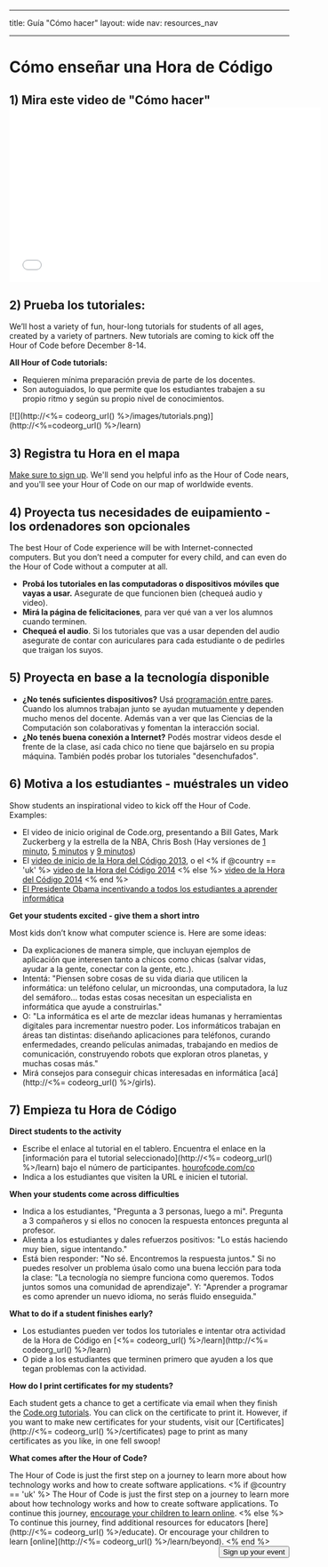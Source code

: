 * * *

title: Guía "Cómo hacer" layout: wide nav: resources_nav

* * *

<div class="row">
  <h1 class="col-sm-6">
    Cómo enseñar una Hora de Código
  </h1>
</div>

</div>

## 1) Mira este video de "Cómo hacer" <iframe width="560" height="315" src="//www.youtube.com/embed/tQeSke4hIds" frameborder="0" allowfullscreen></iframe>
## 2) Prueba los tutoriales:

We’ll host a variety of fun, hour-long tutorials for students of all ages, created by a variety of partners. New tutorials are coming to kick off the Hour of Code before December 8-14.

**All Hour of Code tutorials:**

  * Requieren mínima preparación previa de parte de los docentes.
  * Son autoguiados, lo que permite que los estudiantes trabajen a su propio ritmo y según su propio nivel de conocimientos.

[![](http://<%= codeorg_url() %>/images/tutorials.png)](http://<%=codeorg_url() %>/learn)

## 3) Registra tu Hora en el mapa

[Make sure to sign up](<%= hoc_uri('/') %>). We'll send you helpful info as the Hour of Code nears, and you'll see your Hour of Code on our map of worldwide events.

## 4) Proyecta tus necesidades de euipamiento - los ordenadores son opcionales

The best Hour of Code experience will be with Internet-connected computers. But you don’t need a computer for every child, and can even do the Hour of Code without a computer at all.

  * **Probá los tutoriales en las computadoras o dispositivos móviles que vayas a usar.** Asegurate de que funcionen bien (chequeá audio y video).
  * **Mirá la página de felicitaciones**, para ver qué van a ver los alumnos cuando terminen. 
  * **Chequeá el audio**. Si los tutoriales que vas a usar dependen del audio asegurate de contar con auriculares para cada estudiante o de pedirles que traigan los suyos.

## 5) Proyecta en base a la tecnología disponible

  * **¿No tenés suficientes dispositivos?** Usá [programación entre pares](http://www.ncwit.org/resources/pair-programming-box-power-collaborative-learning). Cuando los alumnos trabajan junto se ayudan mutuamente y dependen mucho menos del docente. Además van a ver que las Ciencias de la Computación son colaborativas y fomentan la interacción social.
  * **¿No tenés buena conexión a Internet?** Podés mostrar videos desde el frente de la clase, así cada chico no tiene que bajárselo en su propia máquina. También podés probar los tutoriales "desenchufados".

## 6) Motiva a los estudiantes - muéstrales un video

Show students an inspirational video to kick off the Hour of Code. Examples:

  * El video de inicio original de Code.org, presentando a Bill Gates, Mark Zuckerberg y la estrella de la NBA, Chris Bosh (Hay versiones de [1 minuto](https://www.youtube.com/watch?v=qYZF6oIZtfc), [5 minutos](https://www.youtube.com/watch?v=nKIu9yen5nc) y [9 minutos](https://www.youtube.com/watch?v=dU1xS07N-FA))
  * El [video de inicio de la Hora del Código 2013](https://www.youtube.com/watch?v=FC5FbmsH4fw), o el <% if @country == 'uk' %> [video de la Hora del Código 2014](https://www.youtube.com/watch?v=96B5-JGA9EQ) <% else %> [video de la Hora del Código 2014](https://www.youtube.com/watch?v=rH7AjDMz_dc&index=2&list=PLzdnOPI1iJNe1WmdkMG-Ca8cLQpdEAL7Q) <% end %>
  * [El Presidente Obama incentivando a todos los estudiantes a aprender informática](https://www.youtube.com/watch?v=6XvmhE1J9PY)

**Get your students excited - give them a short intro**

Most kids don’t know what computer science is. Here are some ideas:

  * Da explicaciones de manera simple, que incluyan ejemplos de aplicación que interesen tanto a chicos como chicas (salvar vidas, ayudar a la gente, conectar con la gente, etc.).
  * Intentá: "Piensen sobre cosas de su vida diaria que utilicen la informática: un teléfono celular, un microondas, una computadora, la luz del semáforo… todas estas cosas necesitan un especialista en informática que ayude a construirlas."
  * O: "La informática es el arte de mezclar ideas humanas y herramientas digitales para incrementar nuestro poder. Los informáticos trabajan en áreas tan distintas: diseñando aplicaciones para teléfonos, curando enfermedades, creando películas animadas, trabajando en medios de comunicación, construyendo robots que exploran otros planetas, y muchas cosas más."
  * Mirá consejos para conseguir chicas interesadas en informática [acá](http://<%= codeorg_url() %>/girls). 

## 7) Empieza tu Hora de Código

**Direct students to the activity**

  * Escribe el enlace al tutorial en el tablero. Encuentra el enlace en la [información para el tutorial seleccionado](http://<%= codeorg_url() %>/learn) bajo el número de participantes. [hourofcode.com/co](http://hourofcode.com/co)
  * Indica a los estudiantes que visiten la URL e inicien el tutorial.

**When your students come across difficulties**

  * Indica a los estudiantes, "Pregunta a 3 personas, luego a mi". Pregunta a 3 compañeros y si ellos no conocen la respuesta entonces pregunta al profesor.
  * Alienta a los estudiantes y dales refuerzos positivos: "Lo estás haciendo muy bien, sigue intentando."
  * Está bien responder: "No sé. Encontremos la respuesta juntos." Si no puedes resolver un problema úsalo como una buena lección para toda la clase: "La tecnología no siempre funciona como queremos. Todos juntos somos una comunidad de aprendizaje". Y: "Aprender a programar es como aprender un nuevo idioma, no serás fluido enseguida."

**What to do if a student finishes early?**

  * Los estudiantes pueden ver todos los tutoriales e intentar otra actividad de la Hora de Código en [<%= codeorg_url() %>/learn](http://<%= codeorg_url() %>/learn)
  * O pide a los estudiantes que terminen primero que ayuden a los que tegan problemas con la actividad.

**How do I print certificates for my students?**

Each student gets a chance to get a certificate via email when they finish the [Code.org tutorials](http://studio.code.org). You can click on the certificate to print it. However, if you want to make new certificates for your students, visit our [Certificates](http://<%= codeorg_url() %>/certificates) page to print as many certificates as you like, in one fell swoop!

**What comes after the Hour of Code?**

The Hour of Code is just the first step on a journey to learn more about how technology works and how to create software applications. <% if @country == 'uk' %> The Hour of Code is just the first step on a journey to learn more about how technology works and how to create software applications. To continue this journey, [encourage your children to learn online](http://uk.code.org/learn/beyond). <% else %> To continue this journey, find additional resources for educators [here](http://<%= codeorg_url() %>/educate). Or encourage your children to learn [online](http://<%= codeorg_url() %>/learn/beyond). <% end %> <a style="display: block" href="<%= hoc_uri('/#join') %>"><button style="float: right;">Sign up your event</button></a>